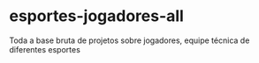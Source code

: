 # esportes-jogadores-all
Toda a base bruta de projetos sobre jogadores, equipe técnica de diferentes esportes
